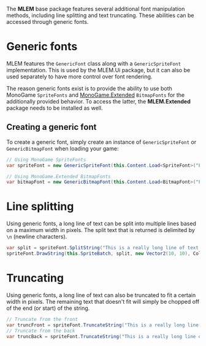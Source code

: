 The **MLEM** base package features several additional font manipulation methods, including line splitting and text truncating. These abilities can be accessed through generic fonts.

# Generic fonts
MLEM features the `GenericFont` class along with a `GenericSpriteFont` implementation. This is used by the MLEM.Ui package, but it can also be used separately to have more control over font rendering.

The reason generic fonts exist is to provide the ability to use both MonoGame `SpriteFonts` and [MonoGame.Extended](http://www.monogameextended.net/) `BitmapFonts` for the additionally provided behavior. To access the latter, the **MLEM.Extended** package needs to be installed as well.

## Creating a generic font
To create a generic font, simply create an instance of `GenericSpriteFont` or `GenericBitmapFont` when loading your game:
```cs
// Using MonoGame SpriteFonts
var spriteFont = new GenericSpriteFont(this.Content.Load<SpriteFont>("Fonts/ExampleFont"));

// Using MonoGame.Extended BitmapFonts
var bitmapFont = new GenericBitmapFont(this.Content.Load<BitmapFont>("Fonts/ExampleBitmapFont"));
```

# Line splitting
Using generic fonts, a long line of text can be split into multiple lines based on a maximum width in pixels. The split text that is returned is delimited by `\n` (newline characters).
```cs
var split = spriteFont.SplitString("This is a really long line of text [...]", width: 100, scale: 1);
spriteFont.DrawString(this.SpriteBatch, split, new Vector2(10, 10), Color.White);
```

# Truncating
Using generic fonts, a long line of text can also be truncated to fit a certain width in pixels. The remaining text that doesn't fit will simply be chopped off of the end (or start) of the string.
```cs
// Truncate from the front
var truncFront = spriteFont.TruncateString("This is a really long line of text [...]", width: 100, fromBack: false, scale: 1);
// Truncate from the back
var truncBack = spriteFont.TruncateString("This is a really long line of text [...]", width: 100, fromBack: true, scale: 1);
```